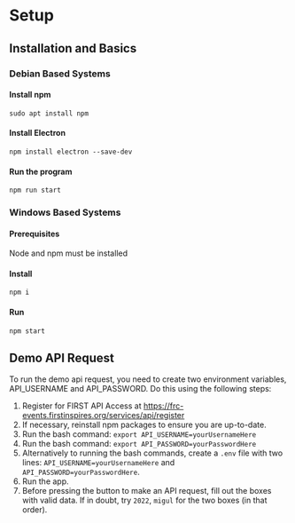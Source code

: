 # Setup

## Installation and Basics

### Debian Based Systems

#### Install npm

`sudo apt install npm`

#### Install Electron

`npm install electron --save-dev`

#### Run the program

`npm run start`

### Windows Based Systems

#### Prerequisites

Node and npm must be installed

#### Install

`npm i`

#### Run

`npm start`

## Demo API Request

To run the demo api request, you need to create two environment variables, API\_USERNAME and API\_PASSWORD. Do this using the following steps:

1. Register for FIRST API Access at https://frc-events.firstinspires.org/services/api/register
1. If necessary, reinstall npm packages to ensure you are up-to-date.
1. Run the bash command: `export API_USERNAME=yourUsernameHere`
1. Run the bash command: `export API_PASSWORD=yourPasswordHere`
1. Alternatively to running the bash commands, create a `.env` file with two lines: `API_USERNAME=yourUsernameHere` and `API_PASSWORD=yourPasswordHere`.
1. Run the app.
1. Before pressing the button to make an API request, fill out the boxes with valid data. If in doubt, try `2022`, `migul` for the two boxes (in that order).
